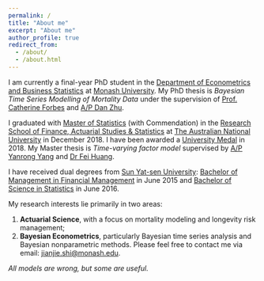 ```yaml
---
permalink: /
title: "About me"
excerpt: "About me"
author_profile: true
redirect_from: 
  - /about/
  - /about.html
---
```


I am currently a final-year PhD student in the [Department of Econometrics and Business Statistics](https://www.monash.edu/business/ebs) at [Monash University](https://www.monash.edu). My PhD thesis is _Bayesian Time Series Modelling of Mortality Data_ under the supervision of [Prof. Catherine Forbes](https://research.monash.edu/en/persons/catherine-forbes) and [A/P Dan Zhu](https://research.monash.edu/en/persons/dan-zhu).

I graduated with [Master of Statistics](https://programsandcourses.anu.edu.au/2017/program/mstat) (with Commendation) in the [Research School of Finance, Actuarial Studies & Statistics](https://rsfas.anu.edu.au) at [The Australian National University](https://www.anu.edu.au) in December 2018. I have been awarded a [University Medal](https://www.anu.edu.au/students/program-administration/prizes/university-medal-and-postgraduate-medal-for-academic-excellence) in 2018. My Master thesis is _Time-varying factor model_ supervised by [A/P Yanrong Yang](https://cbe.anu.edu.au/about/staff-directory/associate-professor-yanrong-yang) and [Dr Fei Huang](https://www.unsw.edu.au/staff/fei-huang).

I have received dual degrees from [Sun Yat-sen University](https://www.sysu.edu.cn/sysuen/): [Bachelor of Management in Financial Management](https://bus.sysu.edu.cn/en) in June 2015 and [Bachelor of Science in Statistics](https://math.sysu.edu.cn) in June 2016.

My research interests lie primarily in two areas: 
1. **Actuarial Science**, with a focus on mortality modeling and longevity risk management;
2. **Bayesian Econometrics**, particularly Bayesian time series analysis and Bayesian nonparametric methods.
Please feel free to contact me via email: [jianjie.shi@monash.edu](mailto:jianjie.shi@monash.edu).

_All models are wrong, but some are useful._
